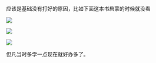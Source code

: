 应该是基础没有打好的原因，比如下面这本书启蒙的时候就没看

![](https://homepage-1259640364.cos.ap-hongkong.myqcloud.com/diary/2021/2021-09-21-1.jpg)

![](https://homepage-1259640364.cos.ap-hongkong.myqcloud.com/diary/2021/2021-09-21-2.jpg)

![](https://homepage-1259640364.cos.ap-hongkong.myqcloud.com/diary/2021/2021-09-21-3.jpg)

但凡当时多学一点现在就好办多了。

